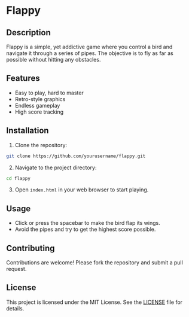 # Flappy
## Description

Flappy is a simple, yet addictive game where you control a bird and navigate it through a series of pipes. The objective is to fly as far as possible without hitting any obstacles.

## Features

- Easy to play, hard to master
- Retro-style graphics
- Endless gameplay
- High score tracking

## Installation

1. Clone the repository:
  ```sh
  git clone https://github.com/yourusername/flappy.git
  ```
2. Navigate to the project directory:
  ```sh
  cd flappy
  ```
3. Open `index.html` in your web browser to start playing.

## Usage

- Click or press the spacebar to make the bird flap its wings.
- Avoid the pipes and try to get the highest score possible.

## Contributing

Contributions are welcome! Please fork the repository and submit a pull request.

## License

This project is licensed under the MIT License. See the [LICENSE](LICENSE) file for details.
